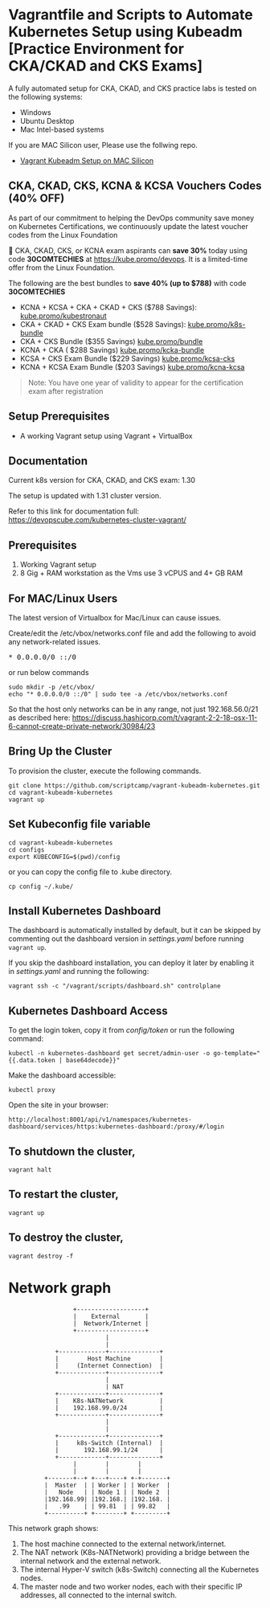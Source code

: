 
# Vagrantfile and Scripts to Automate Kubernetes Setup using Kubeadm [Practice Environment for CKA/CKAD and CKS Exams]

A fully automated setup for CKA, CKAD, and CKS practice labs is tested on the following systems:

- Windows
- Ubuntu Desktop
- Mac Intel-based systems

If you are MAC Silicon user, Please use the follwing repo.

- [Vagrant Kubeadm Setup on MAC Silicon](https://github.com/techiescamp/vagrant-kubeadm-mac-silicon)

## CKA, CKAD, CKS, KCNA & KCSA Vouchers Codes (40% OFF)

As part of our commitment to helping the DevOps community save money on Kubernetes Certifications, we continuously update the latest voucher codes from the Linux Foundation

🚀  CKA, CKAD, CKS, or KCNA exam aspirants can **save 30%** today using code **30COMTECHIES** at https://kube.promo/devops. It is a limited-time offer from the Linux Foundation.

The following are the best bundles to **save 40% (up to $788)** with code **30COMTECHIES**

- KCNA + KCSA + CKA + CKAD + CKS ($788 Savings): [kube.promo/kubestronaut](https://kube.promo/kubestronaut)
- CKA + CKAD + CKS Exam bundle ($528 Savings): [kube.promo/k8s-bundle](https://kube.promo/k8s-bundle)
- CKA + CKS Bundle ($355 Savings) [kube.promo/bundle](https://kube.promo/bundle)
- KCNA + CKA ( $288 Savings) [kube.promo/kcka-bundle](https://kube.promo/kcna-cka)
- KCSA + CKS Exam Bundle ($229 Savings) [kube.promo/kcsa-cks](https://kube.promo/kcsa-cks)
- KCNA + KCSA Exam Bundle ($203 Savings) [kube.promo/kcna-kcsa](https://kube.promo/kcna-kcsa)

>Note: You have one year of validity to appear for the certification exam after registration

## Setup Prerequisites

- A working Vagrant setup using Vagrant + VirtualBox

## Documentation

Current k8s version for CKA, CKAD, and CKS exam: 1.30

The setup is updated with 1.31 cluster version.

Refer to this link for documentation full: https://devopscube.com/kubernetes-cluster-vagrant/


## Prerequisites

1. Working Vagrant setup
2. 8 Gig + RAM workstation as the Vms use 3 vCPUS and 4+ GB RAM

## For MAC/Linux Users

The latest version of Virtualbox for Mac/Linux can cause issues.

Create/edit the /etc/vbox/networks.conf file and add the following to avoid any network-related issues.
<pre>* 0.0.0.0/0 ::/0</pre>

or run below commands

```shell
sudo mkdir -p /etc/vbox/
echo "* 0.0.0.0/0 ::/0" | sudo tee -a /etc/vbox/networks.conf
```

So that the host only networks can be in any range, not just 192.168.56.0/21 as described here:
https://discuss.hashicorp.com/t/vagrant-2-2-18-osx-11-6-cannot-create-private-network/30984/23

## Bring Up the Cluster

To provision the cluster, execute the following commands.

```shell
git clone https://github.com/scriptcamp/vagrant-kubeadm-kubernetes.git
cd vagrant-kubeadm-kubernetes
vagrant up
```
## Set Kubeconfig file variable

```shell
cd vagrant-kubeadm-kubernetes
cd configs
export KUBECONFIG=$(pwd)/config
```

or you can copy the config file to .kube directory.

```shell
cp config ~/.kube/
```

## Install Kubernetes Dashboard

The dashboard is automatically installed by default, but it can be skipped by commenting out the dashboard version in _settings.yaml_ before running `vagrant up`.

If you skip the dashboard installation, you can deploy it later by enabling it in _settings.yaml_ and running the following:
```shell
vagrant ssh -c "/vagrant/scripts/dashboard.sh" controlplane
```

## Kubernetes Dashboard Access

To get the login token, copy it from _config/token_ or run the following command:
```shell
kubectl -n kubernetes-dashboard get secret/admin-user -o go-template="{{.data.token | base64decode}}"
```

Make the dashboard accessible:
```shell
kubectl proxy
```

Open the site in your browser:
```shell
http://localhost:8001/api/v1/namespaces/kubernetes-dashboard/services/https:kubernetes-dashboard:/proxy/#/login
```

## To shutdown the cluster,

```shell
vagrant halt
```

## To restart the cluster,

```shell
vagrant up
```

## To destroy the cluster,

```shell
vagrant destroy -f
```
# Network graph

```
                  +-------------------+
                  |    External       |
                  |  Network/Internet |
                  +-------------------+
                           |
                           |
             +-------------+--------------+
             |        Host Machine        |
             |     (Internet Connection)  |
             +-------------+--------------+
                           |
                           | NAT
             +-------------+--------------+
             |    K8s-NATNetwork          |
             |    192.168.99.0/24         |
             +-------------+--------------+
                           |
                           |
             +-------------+--------------+
             |     k8s-Switch (Internal)  |
             |       192.168.99.1/24      |
             +-------------+--------------+
                  |        |        |
                  |        |        |
          +-------+--+ +---+----+ +-+-------+
          |  Master  | | Worker | | Worker  |
          |   Node   | | Node 1 | | Node 2  |
          |192.168.99| |192.168.| |192.168. |
          |   .99    | | 99.81  | | 99.82   |
          +----------+ +--------+ +---------+
```

This network graph shows:

1. The host machine connected to the external network/internet.
2. The NAT network (K8s-NATNetwork) providing a bridge between the internal network and the external network.
3. The internal Hyper-V switch (k8s-Switch) connecting all the Kubernetes nodes.
4. The master node and two worker nodes, each with their specific IP addresses, all connected to the internal switch.

